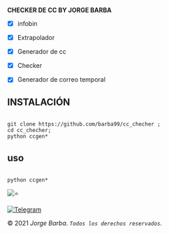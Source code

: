 **CHECKER DE CC BY JORGE BARBA**


- [x] infobin
- [x] Extrapolador
- [x] Generador de cc
- [x] Checker
- [x] Generador de correo temporal






## INSTALACIÓN


```

git clone https://github.com/barba99/cc_checher ;
cd cc_checher;
python ccgen*
```



## uso 

```

python ccgen*
```

![⭐️](https://telegra.ph/file/b132a131aabe2106bd335.gif)


[![Telegram](https://img.shields.io/badge/-TELEGRAM-2CA5E0?style=for-the-badge&logo=telegram&logoColor=white)](https://t.me/termux_tutoriales)

<!-- Contacts section end -->
        
        
<div class="copyright">
            
&copy; 2021 *Jorge Barba*. *``Todos los derechos reservados``.*
      
</div>
